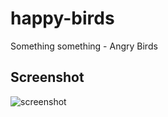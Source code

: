 # happy-birds
Something something - Angry Birds

## Screenshot

![screenshot](https://i.imgur.com/58qAIen.jpg)
